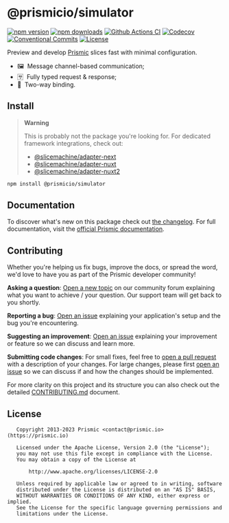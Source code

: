 <!--

Replace all on all files (README.md, CONTRIBUTING.md, bug_report.md, package.json):
- @prismicio/slice-simulator
- Preview and develop Prismic slices fast with minimal configuration
- prismicio/slice-simulator
- slice-simulator

-->

# @prismicio/simulator

[![npm version][npm-version-src]][npm-version-href]
[![npm downloads][npm-downloads-src]][npm-downloads-href]
[![Github Actions CI][github-actions-ci-src]][github-actions-ci-href]
[![Codecov][codecov-src]][codecov-href]
[![Conventional Commits][conventional-commits-src]][conventional-commits-href]
[![License][license-src]][license-href]

Preview and develop [Prismic][prismic] slices fast with minimal configuration.

- 🖼 &nbsp;Message channel-based communication;
- 🈂 &nbsp;Fully typed request & response;
- 🔁 &nbsp;Two-way binding.

## Install

> **Warning**
> 
> This is probably not the package you're looking for. For dedicated framework integrations, check out:
> - [@slicemachine/adapter-next](https://prismic.io/docs/technical-reference/slicemachine-adapter-next)
> - [@slicemachine/adapter-nuxt](https://prismic.io/docs/technical-reference/slicemachine-adapter-nuxt)
> - [@slicemachine/adapter-nuxt2](https://prismic.io/docs/technical-reference/slicemachine-adapter-nuxt)

```bash
npm install @prismicio/simulator
```

## Documentation

To discover what's new on this package check out [the changelog][changelog]. For full documentation, visit the [official Prismic documentation][prismic-docs].

## Contributing

Whether you're helping us fix bugs, improve the docs, or spread the word, we'd love to have you as part of the Prismic developer community!

**Asking a question**: [Open a new topic][forum-question] on our community forum explaining what you want to achieve / your question. Our support team will get back to you shortly.

**Reporting a bug**: [Open an issue][repo-bug-report] explaining your application's setup and the bug you're encountering.

**Suggesting an improvement**: [Open an issue][repo-feature-request] explaining your improvement or feature so we can discuss and learn more.

**Submitting code changes**: For small fixes, feel free to [open a pull request][repo-pull-requests] with a description of your changes. For large changes, please first [open an issue][repo-feature-request] so we can discuss if and how the changes should be implemented.

For more clarity on this project and its structure you can also check out the detailed [CONTRIBUTING.md][contributing] document.

## License

```
   Copyright 2013-2023 Prismic <contact@prismic.io> (https://prismic.io)

   Licensed under the Apache License, Version 2.0 (the "License");
   you may not use this file except in compliance with the License.
   You may obtain a copy of the License at

       http://www.apache.org/licenses/LICENSE-2.0

   Unless required by applicable law or agreed to in writing, software
   distributed under the License is distributed on an "AS IS" BASIS,
   WITHOUT WARRANTIES OR CONDITIONS OF ANY KIND, either express or implied.
   See the License for the specific language governing permissions and
   limitations under the License.
```

<!-- Links -->

[prismic]: https://prismic.io

<!-- TODO: Replace link with a more useful one if available -->

[prismic-docs]: https://prismic.io/docs
[changelog]: ./CHANGELOG.md
[contributing]: ./CONTRIBUTING.md

<!-- TODO: Replace link with a more useful one if available -->

[forum-question]: https://community.prismic.io
[repo-bug-report]: https://github.com/prismicio/slice-simulator/issues/new?assignees=&labels=bug&template=bug_report.md&title=
[repo-feature-request]: https://github.com/prismicio/slice-simulator/issues/new?assignees=&labels=enhancement&template=feature_request.md&title=
[repo-pull-requests]: https://github.com/prismicio/slice-simulator/pulls

<!-- Badges -->

[npm-version-src]: https://img.shields.io/npm/v/@prismicio/simulator/latest.svg
[npm-version-href]: https://npmjs.com/package/@prismicio/simulator
[npm-downloads-src]: https://img.shields.io/npm/dm/@prismicio/simulator.svg
[npm-downloads-href]: https://npmjs.com/package/@prismicio/simulator
[github-actions-ci-src]: https://github.com/prismicio/slice-simulator/workflows/ci/badge.svg
[github-actions-ci-href]: https://github.com/prismicio/slice-simulator/actions?query=workflow%3Aci
[codecov-src]: https://img.shields.io/codecov/c/github/prismicio/slice-simulator.svg
[codecov-href]: https://codecov.io/gh/prismicio/slice-simulator
[conventional-commits-src]: https://img.shields.io/badge/Conventional%20Commits-1.0.0-%23FE5196?logo=conventionalcommits&logoColor=white
[conventional-commits-href]: https://conventionalcommits.org
[license-src]: https://img.shields.io/npm/l/@prismicio/simulator.svg
[license-href]: https://npmjs.com/package/@prismicio/simulator
